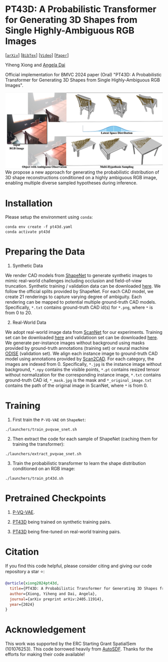 # PT43D: A Probabilistic Transformer for Generating 3D Shapes from Single Highly-Ambiguous RGB Images
[[`arXiv`](https://arxiv.org/abs/2405.11914)]
[[`BibTex`](#citation)]
[[`Video`](https://youtu.be/b_-U7dXalAs?si=twE6gemtEQ4bUJ6h)]
[[`Paper`](https://bmva-archive.org.uk/bmvc/2024/papers/Paper_77/paper.pdf)]

Yiheng Xiong and [Angela Dai](https://www.3dunderstanding.org/index.html)

Official implementation for BMVC 2024 paper (Oral) "PT43D: A Probabilistic Transformer for Generating 3D Shapes from Single Highly-Ambiguous RGB Images".

![1-teaser-v3-out-1](docs/teaser.png)
We propose a new approach for generating the probabilistic distribution of 3D shape reconstructions conditioned on a highly ambiguous RGB image, enabling multiple diverse sampled hypotheses during inference.

# Installation
Please setup the environment using `conda`:

```
conda env create -f pt43d.yaml
conda activate pt43d
```

# Preparing the Data
1. Synthetic Data

We render CAD models from [ShapeNet](https://www.shapenet.org) to generate synthetic images to mimic real-world challenges including occlusion and field-of-view truncation. Synthetic training / validation data can be downloaded [here](https://cloudstore.uni-ulm.de/s/cYfQ2ANpAmK9oot). We follow the official splits provided by ShapeNet. For each CAD model, we create 21 renderings to capture varying degree of ambiguity. Each rendering can be mapped to potential multiple ground-truth CAD models. Specifically, `*.txt` contains ground-truth CAD id(s) for `*.png`, where `*` is from 0 to 20.

2. Real-World Data

We adopt real-world image data from [ScanNet](http://www.scan-net.org/) for our experiments. Training set can be downloaded [here](https://cloudstore.uni-ulm.de/s/MDZA9SGKSy3D4Ej) and validatioon set can be downloaded [here](https://cloudstore.uni-ulm.de/s/mSNaGs8MSH6i8eg). We generate per-instance images without background using masks provided by ground-truth annotations (training set) or neural machine [ODISE](https://github.com/NVlabs/ODISE) (validation set). We align each instance image to ground-truth CAD model using annotations provided by [Scan2CAD](https://github.com/skanti/Scan2CAD). For each category, the images are indexed from 0. Specifically, `*.jpg` is the instance image without background, `*.npy` contains the visible points, `*.pt` contains resized tensor without normalization for the corresponding instance image, `*.txt` contains ground-truth CAD id, `*_mask.jpg` is the mask and `*_original_image.txt` contains the path of the original image in ScanNet, where `*` is from 0.

# Training
1. First train the `P-VQ-VAE` on `ShapeNet`:
```
./launchers/train_pvqvae_snet.sh
```

2. Then extract the code for each sample of ShapeNet (caching them for training the transformer):
```
./launchers/extract_pvqvae_snet.sh
```

3. Train the probabilistic transformer to learn the shape distribution conditioned on an RGB image:
```
./launchers/train_pt43d.sh
```
# Pretrained Checkpoints
1. [P-VQ-VAE](https://cloudstore.uni-ulm.de/s/j72fjXfscLFFYT5).

2. [PT43D](https://cloudstore.uni-ulm.de/s/ATB4fdLCENqF57k) being trained on synthetic training pairs.

3. [PT43D](https://cloudstore.uni-ulm.de/s/Pg5S3NYPJG5bdWs) being fine-tuned on real-world training pairs.

# <a name="citation"></a> Citation

If you find this code helpful, please consider citing and giving our code repository a star ⭐️:
```BibTeX
@article{xiong2024pt43d,
  title={PT43D: A Probabilistic Transformer for Generating 3D Shapes from Single Highly-Ambiguous RGB Images},
  author={Xiong, Yiheng and Dai, Angela},
  journal={arXiv preprint arXiv:2405.11914},
  year={2024}
}
```

# Acknowledgement
This work was supported by the ERC Starting Grant SpatialSem (101076253). This code borrowed heavily from [AutoSDF](https://github.com/yccyenchicheng/AutoSDF). Thanks for the efforts for making their code available!

